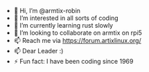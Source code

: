 - 👋 Hi, I’m @armtix-robin
- 👀 I’m interested in all sorts of coding
- 🌱 I’m currently learning rust slowly
- 💞️ I’m looking to collaborate on armtix on rpi5
- 📫 Reach me via https://forum.artixlinux.org/
- 📫 Dear Leader :)
- ⚡ Fun fact: I have been coding since 1969

<!---
armtix-robin/armtix-robin is a ✨ special ✨ repository because its `README.md` (this file) appears on your GitHub profile.
You can click the Preview link to take a look at your changes.
--->
